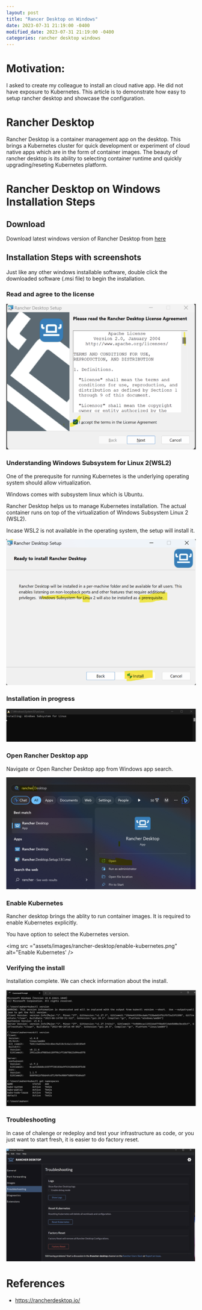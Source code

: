```yaml
---
layout: post
title: "Rancer Desktop on Windows"
date: 2023-07-31 21:19:00 -0400
modified_date: 2023-07-31 21:19:00 -0400
categories: rancher desktop windows
---
```


# Motivation:
I asked to create my colleague to install an cloud native app. He did not have exposure to Kubernetes.
This article is to demonstrate how easy to setup rancher desktop and showcase the configuration.

# Rancher Desktop
Rancher Desktop is a container management app on the desktop. This brings a Kubernetes cluster for quick development or experiment of cloud native apps which are in the form of container images.
The beauty of rancher desktop is its ability to selecting container runtime and quickly upgrading/reseting Kubernetes platform.


# Rancher Desktop on Windows Installation Steps

## Download
Download latest windows version of Rancher Desktop from [here](https://github.com/rancher-sandbox/rancher-desktop/releases)

## Installation Steps with screenshots
Just like any other windows installable software, double click the downloaded software (.msi file) to begin the installation.

### Read and agree to the license
<img src="assets/images/rancher-desktop/license-aggrement.png" alt="rancher desktop license"/>

### Understanding Windows Subsystem for Linux 2(WSL2)
One of the prerequsite for running Kubernetes is the underlying operating system should allow virtualization.

Windows comes with subsystem linux which is Ubuntu.

Rancher Desktop helps us to manage Kubernetes installation. The actual container runs on top of the virtualization of Windows Subsystem Linux 2 (WSL2).

Incase WSL2 is not available in the operating system, the setup will install it.

<img src="assets/images/rancher-desktop/wsl-2-install.png" alt="install wsl2" />

### Installation in progress

<img src="assets/images/rancher-desktop/install-in-progress.png" alt="Rancher Desktop installation in progress" />

### Open Rancher Desktop app
Navigate or Open Rancher Desktop app from Windows app search.

<img src="assets/images/rancher-desktop/open-rancher-desktop.png" alt="Open Rancher Desktop">

### Enable Kubernetes
Rancher desktop brings the ablity to run container images. It is required to enable Kubernetes explicitly.

You have option to select the Kubernetes version.

<img src ="assets/images/rancher-desktop/enable-kubernetes.png" alt="Enable Kubernetes' />


### Verifying the install

Installation complete. We can check information about the install.

<img src="assets/images/rancher-desktop/result-validation.png" alt="Rancher Desktop verification" />

### Troubleshooting
In case of chalenge or redeploy and test your infrastructure as code, or you just want to start fresh, it is easier to do factory reset.


<img src="assets/images/rancher-desktop/troubleshooting.png" alt ="troubleshooting" />

# References
- https://rancherdesktop.io/
